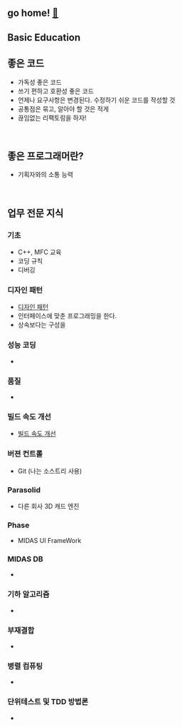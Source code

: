 
## go home! [:house_with_garden:](https://github.com/wnsgml972/midas_log)

## Basic Education

## 좋은 코드

 * 가독성 좋은 코드
 * 쓰기 편하고 호환성 좋은 코드
 * 언제나 요구사항은 변경된다. 수정하기 쉬운 코드를 작성할 것
 * 공통점은 묶고, 알아야 할 것은 적게
 * 끊임없는 리팩토링을 하자!

<br/>

## 좋은 프로그래머란?

 * 기획자와의 소통 능력


<br/>

## 업무 전문 지식

### 기초
 * C++, MFC 교육
 * 코딩 규칙
 * 디버깅

### 디자인 패턴
 * [디자인 패턴](https://github.com/wnsgml972/Java-Design-Pattern)
 * 인터페이스에 맞춘 프로그래밍을 한다.
 * 상속보다는 구성을


### 성능 코딩
 *

### 품질
 *

### 빌드 속도 개선
 * [빌드 속도 개선](./Build.md)

### 버젼 컨트롤
 * Git (나는 소스트리 사용)

### Parasolid
 * 다른 회사 3D 캐드 엔진

### Phase
 * MIDAS UI FrameWork

### MIDAS DB
 *

### 기하 알고리즘
 *

### 부재결합
 *

### 병렬 컴퓨팅
 *

### 단위테스트 및 TDD 방법론
 *
